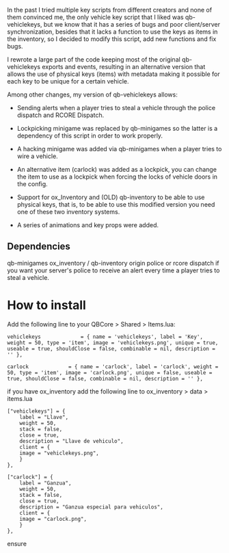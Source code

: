 In the past I tried multiple key scripts from different creators and none of them convinced me, the only vehicle key script that I liked was qb-vehiclekeys, but we know that it has a series of bugs and poor client/server synchronization, besides that it lacks a function to use the keys as items in the inventory, so I decided to modify this script, add new functions and fix bugs.

I rewrote a large part of the code keeping most of the original qb-vehiclekeys exports and events, resulting in an alternative version that allows the use of physical keys (items) with metadata making it possible for each key to be unique for a certain vehicle.

Among other changes, my version of qb-vehiclekeys allows:

- Sending alerts when a player tries to steal a vehicle through the police dispatch and RCORE Dispatch.

- Lockpicking minigame was replaced by qb-minigames so the latter is a dependency of this script in order to work properly.

- A hacking minigame was added via qb-minigames when a player tries to wire a vehicle.

- An alternative item (carlock) was added as a lockpick, you can change the item to use as a lockpick when forcing the locks of vehicle doors in the config.

- Support for ox_Inventory and (OLD) qb-inventory to be able to use physical keys, that is, to be able to use this modified version you need one of these two inventory systems.

- A series of animations and key props were added.

## Dependencies

qb-minigames
ox_inventory / qb-inventory
origin police or rcore dispatch if you want your server's police to receive an alert every time a player tries to steal a vehicle.

# How to install
Add the following line to your QBCore > Shared > Items.lua:

    vehiclekeys             = { name = 'vehiclekeys', label = 'Key', weight = 50, type = 'item', image = 'vehiclekeys.png', unique = true, useable = true, shouldClose = false, combinable = nil, description = '' },

    carlock             = { name = 'carlock', label = 'carlock', weight = 50, type = 'item', image = 'carlock.png', unique = false, useable = true, shouldClose = false, combinable = nil, description = '' },

if you have ox_inventory add the following line to ox_inventory > data > items.lua

	["vehiclekeys"] = {
		label = "Llave",
		weight = 50,
		stack = false,
		close = true,
		description = "Llave de vehiculo",
		client = {
		image = "vehiclekeys.png",
		}
	},

	["carlock"] = {
		label = "Ganzua",
		weight = 50,
		stack = false,
		close = true,
		description = "Ganzua especial para vehiculos",
		client = {
		image = "carlock.png",
		}
	},

ensure
